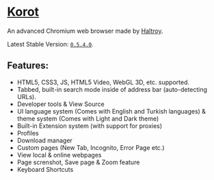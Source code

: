 # [Korot](https://haltroy.com/Korot.html "Korot's Page")
An advanced Chromium web browser made by [Haltroy](https://haltroy.com "Haltroy's Website").

Latest Stable Version: [`0.5.4.0`](https://github.com/Haltroy/Korot/releases/tag/0.5.4.0).


## Features:
 - HTML5, CSS3, JS, HTML5 Video, WebGL 3D, etc. supported.
 - Tabbed, built-in search mode inside of address bar (auto-detecting URLs).
 - Developer tools & View Source
 - UI language system (Comes with English and Turkish languages) & theme system (Comes with Light and Dark theme)
 - Built-in Extension system (with support for proxies)
 - Profiles
 - Download manager
 - Custom pages (New Tab, Incognito, Error Page etc.)
 - View local & online webpages
 - Page screnshot, Save page & Zoom feature
 - Keyboard Shortcuts
 
